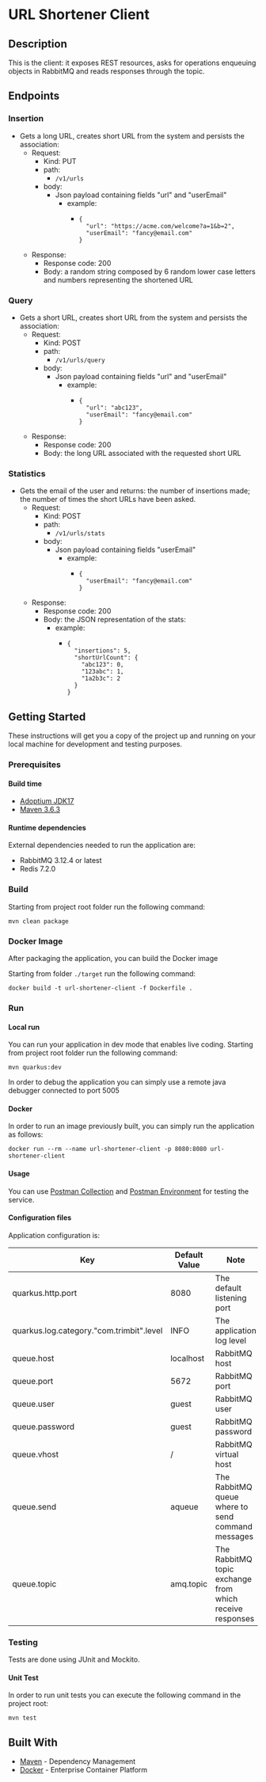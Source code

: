 # URL Shortener Client

## Description

This is the client: it exposes REST resources, asks for operations enqueuing objects in RabbitMQ and reads responses through the topic.

## Endpoints

### Insertion
- Gets a long URL, creates short URL from the system and persists the association:
  - Request:
    - Kind: PUT
    - path:
      - `/v1/urls`
    - body:
      - Json payload containing fields "url" and "userEmail"
        - example:
          -     {
                  "url": "https://acme.com/welcome?a=1&b=2",
                  "userEmail": "fancy@email.com"
                }
  - Response:
    - Response code: 200
    - Body: a random string composed by 6 random lower case letters and numbers representing the shortened URL

### Query
- Gets a short URL, creates short URL from the system and persists the association:
  - Request:
    - Kind: POST
    - path:
      - `/v1/urls/query`
    - body:
      - Json payload containing fields "url" and "userEmail"
        - example:
          -     {
                  "url": "abc123",
                  "userEmail": "fancy@email.com"
                }
  - Response:
    - Response code: 200
    - Body: the long URL associated with the requested short URL

### Statistics
- Gets the email of the user and returns: the number of insertions made; the number of times the short URLs have been asked.
  - Request:
    - Kind: POST
    - path:
      - `/v1/urls/stats`
    - body:
      - Json payload containing fields "userEmail"
        - example:
          -     {
                  "userEmail": "fancy@email.com"
                }
  - Response:
    - Response code: 200
    - Body: the JSON representation of the stats:
      - example:
        -     {
                "insertions": 5,
                "shortUrlCount": {
                  "abc123": 0,
                  "123abc": 1,
                  "1a2b3c": 2
                }
              }

## Getting Started

These instructions will get you a copy of the project up and running on your local machine for development and testing purposes.

### Prerequisites

#### Build time

* [Adoptium JDK17](https://adoptium.net/temurin/releases/)
* [Maven 3.6.3](https://maven.apache.org/download.cgi)

#### Runtime dependencies

External dependencies needed to run the application are:
* RabbitMQ 3.12.4 or latest
* Redis 7.2.0

### Build

Starting from project root folder run the following command:

```shell script
mvn clean package
```

### Docker Image

After packaging the application, you can build the Docker image

Starting from folder `./target` run the following command:

```shell script
docker build -t url-shortener-client -f Dockerfile .
```

### Run

#### Local run

You can run your application in dev mode that enables live coding.
Starting from project root folder run the following command:

```shell script
mvn quarkus:dev
```
In order to debug the application you can simply use a remote java debugger connected to port 5005

#### Docker

In order to run an image previously built, you can simply run the application as follows:

```shell script
docker run --rm --name url-shortener-client -p 8080:8080 url-shortener-client
```

#### Usage
You can use [Postman Collection](postman_collection.json) and [Postman Environment](postman_environment.json) for testing the service.

#### Configuration files
Application configuration is:

| Key                                      | Default Value | Note                                                     |
|------------------------------------------|---------------|----------------------------------------------------------|
| quarkus.http.port                        | 8080          | The default listening port                               |
| quarkus.log.category."com.trimbit".level | INFO          | The application log level                                |
| queue.host                               | localhost     | RabbitMQ host                                            |
| queue.port                               | 5672          | RabbitMQ port                                            |
| queue.user                               | guest         | RabbitMQ user                                            |
| queue.password                           | guest         | RabbitMQ password                                        |
| queue.vhost                              | /             | RabbitMQ virtual host                                    |
| queue.send                               | aqueue        | The RabbitMQ queue where to send command messages        |
| queue.topic                              | amq.topic     | The RabbitMQ topic exchange from which receive responses |

### Testing

Tests are done using JUnit and Mockito.

#### Unit Test

In order to run unit tests you can execute the following command in the project root:

```shell script
mvn test
```

## Built With

* [Maven](https://maven.apache.org/) - Dependency Management
* [Docker](https://www.docker.com/) - Enterprise Container Platform
